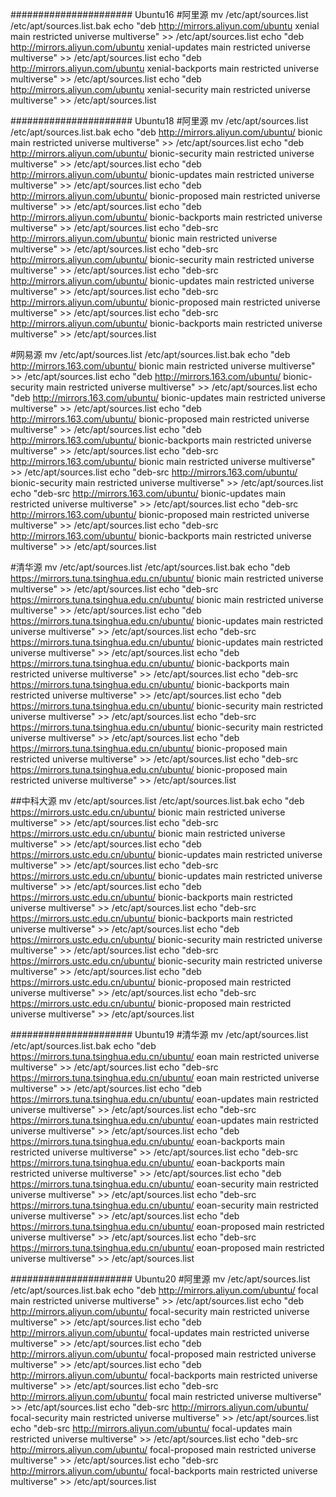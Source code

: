 ###################### Ubuntu16
#阿里源
mv /etc/apt/sources.list /etc/apt/sources.list.bak
echo "deb http://mirrors.aliyun.com/ubuntu xenial           main restricted universe multiverse" >> /etc/apt/sources.list
echo "deb http://mirrors.aliyun.com/ubuntu xenial-updates   main restricted universe multiverse" >> /etc/apt/sources.list
echo "deb http://mirrors.aliyun.com/ubuntu xenial-backports main restricted universe multiverse" >> /etc/apt/sources.list
echo "deb http://mirrors.aliyun.com/ubuntu xenial-security  main restricted universe multiverse" >> /etc/apt/sources.list

###################### Ubuntu18
#阿里源
mv /etc/apt/sources.list /etc/apt/sources.list.bak
echo "deb     http://mirrors.aliyun.com/ubuntu/ bionic           main restricted universe multiverse" >> /etc/apt/sources.list
echo "deb     http://mirrors.aliyun.com/ubuntu/ bionic-security  main restricted universe multiverse" >> /etc/apt/sources.list
echo "deb     http://mirrors.aliyun.com/ubuntu/ bionic-updates   main restricted universe multiverse" >> /etc/apt/sources.list
echo "deb     http://mirrors.aliyun.com/ubuntu/ bionic-proposed  main restricted universe multiverse" >> /etc/apt/sources.list
echo "deb     http://mirrors.aliyun.com/ubuntu/ bionic-backports main restricted universe multiverse" >> /etc/apt/sources.list
echo "deb-src http://mirrors.aliyun.com/ubuntu/ bionic           main restricted universe multiverse" >> /etc/apt/sources.list
echo "deb-src http://mirrors.aliyun.com/ubuntu/ bionic-security  main restricted universe multiverse" >> /etc/apt/sources.list
echo "deb-src http://mirrors.aliyun.com/ubuntu/ bionic-updates   main restricted universe multiverse" >> /etc/apt/sources.list
echo "deb-src http://mirrors.aliyun.com/ubuntu/ bionic-proposed  main restricted universe multiverse" >> /etc/apt/sources.list
echo "deb-src http://mirrors.aliyun.com/ubuntu/ bionic-backports main restricted universe multiverse" >> /etc/apt/sources.list

#网易源
mv /etc/apt/sources.list /etc/apt/sources.list.bak
echo "deb     http://mirrors.163.com/ubuntu/ bionic           main restricted universe multiverse" >> /etc/apt/sources.list
echo "deb     http://mirrors.163.com/ubuntu/ bionic-security  main restricted universe multiverse" >> /etc/apt/sources.list
echo "deb     http://mirrors.163.com/ubuntu/ bionic-updates   main restricted universe multiverse" >> /etc/apt/sources.list
echo "deb     http://mirrors.163.com/ubuntu/ bionic-proposed  main restricted universe multiverse" >> /etc/apt/sources.list
echo "deb     http://mirrors.163.com/ubuntu/ bionic-backports main restricted universe multiverse" >> /etc/apt/sources.list
echo "deb-src http://mirrors.163.com/ubuntu/ bionic           main restricted universe multiverse" >> /etc/apt/sources.list
echo "deb-src http://mirrors.163.com/ubuntu/ bionic-security  main restricted universe multiverse" >> /etc/apt/sources.list
echo "deb-src http://mirrors.163.com/ubuntu/ bionic-updates   main restricted universe multiverse" >> /etc/apt/sources.list
echo "deb-src http://mirrors.163.com/ubuntu/ bionic-proposed  main restricted universe multiverse" >> /etc/apt/sources.list
echo "deb-src http://mirrors.163.com/ubuntu/ bionic-backports main restricted universe multiverse" >> /etc/apt/sources.list

#清华源
mv /etc/apt/sources.list /etc/apt/sources.list.bak
echo "deb     https://mirrors.tuna.tsinghua.edu.cn/ubuntu/ bionic           main restricted universe multiverse" >> /etc/apt/sources.list
echo "deb-src https://mirrors.tuna.tsinghua.edu.cn/ubuntu/ bionic           main restricted universe multiverse" >> /etc/apt/sources.list
echo "deb     https://mirrors.tuna.tsinghua.edu.cn/ubuntu/ bionic-updates   main restricted universe multiverse" >> /etc/apt/sources.list
echo "deb-src https://mirrors.tuna.tsinghua.edu.cn/ubuntu/ bionic-updates   main restricted universe multiverse" >> /etc/apt/sources.list
echo "deb     https://mirrors.tuna.tsinghua.edu.cn/ubuntu/ bionic-backports main restricted universe multiverse" >> /etc/apt/sources.list
echo "deb-src https://mirrors.tuna.tsinghua.edu.cn/ubuntu/ bionic-backports main restricted universe multiverse" >> /etc/apt/sources.list
echo "deb     https://mirrors.tuna.tsinghua.edu.cn/ubuntu/ bionic-security  main restricted universe multiverse" >> /etc/apt/sources.list
echo "deb-src https://mirrors.tuna.tsinghua.edu.cn/ubuntu/ bionic-security  main restricted universe multiverse" >> /etc/apt/sources.list
echo "deb     https://mirrors.tuna.tsinghua.edu.cn/ubuntu/ bionic-proposed  main restricted universe multiverse" >> /etc/apt/sources.list
echo "deb-src https://mirrors.tuna.tsinghua.edu.cn/ubuntu/ bionic-proposed  main restricted universe multiverse" >> /etc/apt/sources.list

##中科大源
mv /etc/apt/sources.list /etc/apt/sources.list.bak
echo "deb     https://mirrors.ustc.edu.cn/ubuntu/ bionic           main restricted universe multiverse" >> /etc/apt/sources.list
echo "deb-src https://mirrors.ustc.edu.cn/ubuntu/ bionic           main restricted universe multiverse" >> /etc/apt/sources.list
echo "deb     https://mirrors.ustc.edu.cn/ubuntu/ bionic-updates   main restricted universe multiverse" >> /etc/apt/sources.list
echo "deb-src https://mirrors.ustc.edu.cn/ubuntu/ bionic-updates   main restricted universe multiverse" >> /etc/apt/sources.list
echo "deb     https://mirrors.ustc.edu.cn/ubuntu/ bionic-backports main restricted universe multiverse" >> /etc/apt/sources.list
echo "deb-src https://mirrors.ustc.edu.cn/ubuntu/ bionic-backports main restricted universe multiverse" >> /etc/apt/sources.list
echo "deb     https://mirrors.ustc.edu.cn/ubuntu/ bionic-security  main restricted universe multiverse" >> /etc/apt/sources.list
echo "deb-src https://mirrors.ustc.edu.cn/ubuntu/ bionic-security  main restricted universe multiverse" >> /etc/apt/sources.list
echo "deb     https://mirrors.ustc.edu.cn/ubuntu/ bionic-proposed  main restricted universe multiverse" >> /etc/apt/sources.list
echo "deb-src https://mirrors.ustc.edu.cn/ubuntu/ bionic-proposed  main restricted universe multiverse" >> /etc/apt/sources.list

###################### Ubuntu19
#清华源
mv /etc/apt/sources.list /etc/apt/sources.list.bak
echo "deb     https://mirrors.tuna.tsinghua.edu.cn/ubuntu/ eoan           main restricted universe multiverse" >> /etc/apt/sources.list
echo "deb-src https://mirrors.tuna.tsinghua.edu.cn/ubuntu/ eoan           main restricted universe multiverse" >> /etc/apt/sources.list
echo "deb     https://mirrors.tuna.tsinghua.edu.cn/ubuntu/ eoan-updates   main restricted universe multiverse" >> /etc/apt/sources.list
echo "deb-src https://mirrors.tuna.tsinghua.edu.cn/ubuntu/ eoan-updates   main restricted universe multiverse" >> /etc/apt/sources.list
echo "deb     https://mirrors.tuna.tsinghua.edu.cn/ubuntu/ eoan-backports main restricted universe multiverse" >> /etc/apt/sources.list
echo "deb-src https://mirrors.tuna.tsinghua.edu.cn/ubuntu/ eoan-backports main restricted universe multiverse" >> /etc/apt/sources.list
echo "deb     https://mirrors.tuna.tsinghua.edu.cn/ubuntu/ eoan-security  main restricted universe multiverse" >> /etc/apt/sources.list
echo "deb-src https://mirrors.tuna.tsinghua.edu.cn/ubuntu/ eoan-security  main restricted universe multiverse" >> /etc/apt/sources.list
echo "deb     https://mirrors.tuna.tsinghua.edu.cn/ubuntu/ eoan-proposed  main restricted universe multiverse" >> /etc/apt/sources.list
echo "deb-src https://mirrors.tuna.tsinghua.edu.cn/ubuntu/ eoan-proposed  main restricted universe multiverse" >> /etc/apt/sources.list


###################### Ubuntu20
#阿里源
mv /etc/apt/sources.list /etc/apt/sources.list.bak
echo "deb     http://mirrors.aliyun.com/ubuntu/ focal           main restricted universe multiverse" >> /etc/apt/sources.list
echo "deb     http://mirrors.aliyun.com/ubuntu/ focal-security  main restricted universe multiverse" >> /etc/apt/sources.list
echo "deb     http://mirrors.aliyun.com/ubuntu/ focal-updates   main restricted universe multiverse" >> /etc/apt/sources.list
echo "deb     http://mirrors.aliyun.com/ubuntu/ focal-proposed  main restricted universe multiverse" >> /etc/apt/sources.list
echo "deb     http://mirrors.aliyun.com/ubuntu/ focal-backports main restricted universe multiverse" >> /etc/apt/sources.list
echo "deb-src http://mirrors.aliyun.com/ubuntu/ focal           main restricted universe multiverse" >> /etc/apt/sources.list
echo "deb-src http://mirrors.aliyun.com/ubuntu/ focal-security  main restricted universe multiverse" >> /etc/apt/sources.list
echo "deb-src http://mirrors.aliyun.com/ubuntu/ focal-updates   main restricted universe multiverse" >> /etc/apt/sources.list
echo "deb-src http://mirrors.aliyun.com/ubuntu/ focal-proposed  main restricted universe multiverse" >> /etc/apt/sources.list
echo "deb-src http://mirrors.aliyun.com/ubuntu/ focal-backports main restricted universe multiverse" >> /etc/apt/sources.list
